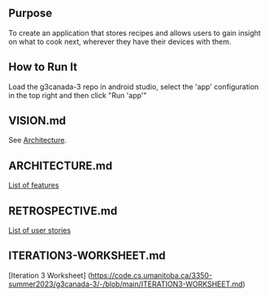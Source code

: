 ## Purpose
To create an application that stores recipes and allows users to gain insight on what to cook next, wherever they have their devices with them.
## How to Run It
Load the g3canada-3 repo in android studio, select the 'app' configuration in the top right and then click "Run 'app'"

## VISION.md
See [Architecture](Architecture.md).

## ARCHITECTURE.md
[List of features](https://code.cs.umanitoba.ca/3350-summer2023/g3canada-3/-/issues/?sort=created_date&state=opened&label_name%5B%5D=Feature&first_page_size=20)

## RETROSPECTIVE.md
[List of user stories](https://code.cs.umanitoba.ca/3350-summer2023/g3canada-3/-/issues/?sort=created_date&state=opened&label_name%5B%5D=User%20Story&first_page_size=20)
 
## ITERATION3-WORKSHEET.md
[Iteration 3 Worksheet] (https://code.cs.umanitoba.ca/3350-summer2023/g3canada-3/-/blob/main/ITERATION3-WORKSHEET.md)
